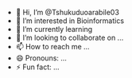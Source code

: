 - 👋 Hi, I’m @Tshukuduoarabile03
- 👀 I’m interested in Bioinformatics
- 🌱 I’m currently learning 
- 💞️ I’m looking to collaborate on ...
- 📫 How to reach me ...
- 😄 Pronouns: ...
- ⚡ Fun fact: ...

<!---
Tshukuduoarabile03/Tshukuduoarabile03 is a ✨ special ✨ repository because its `README.md` (this file) appears on your GitHub profile.
You can click the Preview link to take a look at your changes.
--->
